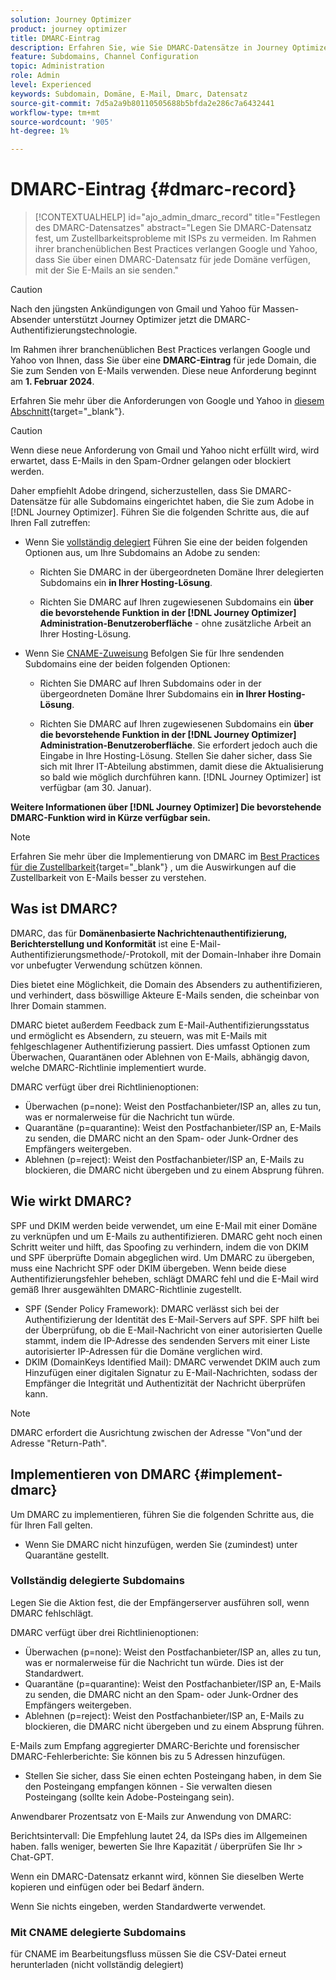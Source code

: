 ```yaml
---
solution: Journey Optimizer
product: journey optimizer
title: DMARC-Eintrag
description: Erfahren Sie, wie Sie DMARC-Datensätze in Journey Optimizer festlegen.
feature: Subdomains, Channel Configuration
topic: Administration
role: Admin
level: Experienced
keywords: Subdomain, Domäne, E-Mail, Dmarc, Datensatz
source-git-commit: 7d5a2a9b80110505688b5bfda2e286c7a6432441
workflow-type: tm+mt
source-wordcount: '905'
ht-degree: 1%

---
```


# DMARC-Eintrag {#dmarc-record}

>[!CONTEXTUALHELP]
>id="ajo_admin_dmarc_record"
>title="Festlegen des DMARC-Datensatzes"
>abstract="Legen Sie DMARC-Datensatz fest, um Zustellbarkeitsprobleme mit ISPs zu vermeiden. Im Rahmen ihrer branchenüblichen Best Practices verlangen Google und Yahoo, dass Sie über einen DMARC-Datensatz für jede Domäne verfügen, mit der Sie E-Mails an sie senden."

>[!CAUTION]
>
>Nach den jüngsten Ankündigungen von Gmail und Yahoo für Massen-Absender unterstützt Journey Optimizer jetzt die DMARC-Authentifizierungstechnologie.

<!--TO ADD TO AJO HOME PAGE (first tab)

>[!TAB Mandatory DMARC update]

As part of their enforcing industry best practices, Google and Yahoo will both be requiring that you have a DMARC record for any domain you use to send email to them, starting on **February 1st, 2024**. Make sure that you have DMARC record set up for all the subdomains that you have delegated to Adobe in Journey Optimizer.

[![image](using/assets/do-not-localize/learn-more-button.svg)](using/configuration/dmarc-record-update.md)
-->

Im Rahmen ihrer branchenüblichen Best Practices verlangen Google und Yahoo von Ihnen, dass Sie über eine **DMARC-Eintrag** für jede Domain, die Sie zum Senden von E-Mails verwenden. Diese neue Anforderung beginnt am **1. Februar 2024**.

Erfahren Sie mehr über die Anforderungen von Google und Yahoo in [diesem Abschnitt](https://experienceleague.adobe.com/docs/deliverability-learn/deliverability-best-practice-guide/additional-resources/guidance-around-changes-to-google-and-yahoo.html?lang=en#dmarc%3A){target="_blank"}.

>[!CAUTION]
>
>Wenn diese neue Anforderung von Gmail und Yahoo nicht erfüllt wird, wird erwartet, dass E-Mails in den Spam-Ordner gelangen oder blockiert werden.

Daher empfiehlt Adobe dringend, sicherzustellen, dass Sie DMARC-Datensätze für alle Subdomains eingerichtet haben, die Sie zum Adobe in [!DNL Journey Optimizer]. Führen Sie die folgenden Schritte aus, die auf Ihren Fall zutreffen:

* Wenn Sie [vollständig delegiert](delegate-subdomain.md#full-subdomain-delegation) Führen Sie eine der beiden folgenden Optionen aus, um Ihre Subdomains an Adobe zu senden:

   * Richten Sie DMARC in der übergeordneten Domäne Ihrer delegierten Subdomains ein **in Ihrer Hosting-Lösung**.

   * Richten Sie DMARC auf Ihren zugewiesenen Subdomains ein **über die bevorstehende Funktion in der [!DNL Journey Optimizer] Administration-Benutzeroberfläche** - ohne zusätzliche Arbeit an Ihrer Hosting-Lösung.

* Wenn Sie [CNAME-Zuweisung](delegate-subdomain.md#cname-subdomain-delegation) Befolgen Sie für Ihre sendenden Subdomains eine der beiden folgenden Optionen:

   * Richten Sie DMARC auf Ihren Subdomains oder in der übergeordneten Domäne Ihrer Subdomains ein **in Ihrer Hosting-Lösung**.

   * Richten Sie DMARC auf Ihren zugewiesenen Subdomains ein **über die bevorstehende Funktion in der [!DNL Journey Optimizer] Administration-Benutzeroberfläche**. Sie erfordert jedoch auch die Eingabe in Ihre Hosting-Lösung. Stellen Sie daher sicher, dass Sie sich mit Ihrer IT-Abteilung abstimmen, damit diese die Aktualisierung so bald wie möglich durchführen kann. [!DNL Journey Optimizer] ist verfügbar (am 30. Januar). <!--and be ready on February 1st, 2024-->

**Weitere Informationen über [!DNL Journey Optimizer] Die bevorstehende DMARC-Funktion wird in Kürze verfügbar sein.**

>[!NOTE]
>
>Erfahren Sie mehr über die Implementierung von DMARC im [Best Practices für die Zustellbarkeit](https://experienceleague.adobe.com/docs/deliverability-learn/deliverability-best-practice-guide/additional-resources/technotes/implement-dmarc.html#about){target="_blank"} , um die Auswirkungen auf die Zustellbarkeit von E-Mails besser zu verstehen.

## Was ist DMARC?

DMARC, das für **Domänenbasierte Nachrichtenauthentifizierung, Berichterstellung und Konformität** ist eine E-Mail-Authentifizierungsmethode/-Protokoll, mit der Domain-Inhaber ihre Domain vor unbefugter Verwendung schützen können.

Dies bietet eine Möglichkeit, die Domain des Absenders zu authentifizieren, und verhindert, dass böswillige Akteure E-Mails senden, die scheinbar von Ihrer Domain stammen.

DMARC bietet außerdem Feedback zum E-Mail-Authentifizierungsstatus und ermöglicht es Absendern, zu steuern, was mit E-Mails mit fehlgeschlagener Authentifizierung passiert. Dies umfasst Optionen zum Überwachen, Quarantänen oder Ablehnen von E-Mails, abhängig davon, welche DMARC-Richtlinie implementiert wurde.

<!--Setting up a DMARC record involves adding a DNS TXT record to your domain's DNS settings. This record specifies your DMARC policy, such as whether to quarantine or reject messages that fail authentication. Implementing DMARC is a proactive step towards enhancing email security and protecting both your organization and your recipients from email-based threats.-->

DMARC verfügt über drei Richtlinienoptionen:

* Überwachen (p=none): Weist den Postfachanbieter/ISP an, alles zu tun, was er normalerweise für die Nachricht tun würde.
* Quarantäne (p=quarantine): Weist den Postfachanbieter/ISP an, E-Mails zu senden, die DMARC nicht an den Spam- oder Junk-Ordner des Empfängers weitergeben.
* Ablehnen (p=reject): Weist den Postfachanbieter/ISP an, E-Mails zu blockieren, die DMARC nicht übergeben und zu einem Absprung führen.

## Wie wirkt DMARC?

SPF und DKIM werden beide verwendet, um eine E-Mail mit einer Domäne zu verknüpfen und um E-Mails zu authentifizieren. DMARC geht noch einen Schritt weiter und hilft, das Spoofing zu verhindern, indem die von DKIM und SPF überprüfte Domain abgeglichen wird. Um DMARC zu übergeben, muss eine Nachricht SPF oder DKIM übergeben. Wenn beide diese Authentifizierungsfehler beheben, schlägt DMARC fehl und die E-Mail wird gemäß Ihrer ausgewählten DMARC-Richtlinie zugestellt.

* SPF (Sender Policy Framework): DMARC verlässt sich bei der Authentifizierung der Identität des E-Mail-Servers auf SPF. SPF hilft bei der Überprüfung, ob die E-Mail-Nachricht von einer autorisierten Quelle stammt, indem die IP-Adresse des sendenden Servers mit einer Liste autorisierter IP-Adressen für die Domäne verglichen wird.
* DKIM (DomainKeys Identified Mail): DMARC verwendet DKIM auch zum Hinzufügen einer digitalen Signatur zu E-Mail-Nachrichten, sodass der Empfänger die Integrität und Authentizität der Nachricht überprüfen kann.

>[!NOTE]
>
>DMARC erfordert die Ausrichtung zwischen der Adresse &quot;Von&quot;und der Adresse &quot;Return-Path&quot;.


<!--

* DMARC helps prevent malicious actors from sending emails that appear to come from your domain. By setting up DMARC, you can specify how email providers should handle messages that fail authentication checks, reducing the likelihood that phishing emails will reach recipients.

* DMARC helps improve email deliverability by providing a clear policy for email providers to follow when encountering messages claiming to be from your domain. This can reduce the chances of legitimate emails being marked as spam or rejected.

DMARC helps protect against email spoofing, phishing, and other fraudulent activities.

It allows you to decide how a mailbox provider should handle emails that fail SPF and DKIM checks, providing a way to authenticate the sender's domain and prevent unauthorized use of the domain for malicious purposes.

-->


## Implementieren von DMARC {#implement-dmarc}

Um DMARC zu implementieren, führen Sie die folgenden Schritte aus, die für Ihren Fall gelten.

* Wenn Sie DMARC nicht hinzufügen, werden Sie (zumindest) unter Quarantäne gestellt.

### Vollständig delegierte Subdomains

Legen Sie die Aktion fest, die der Empfängerserver ausführen soll, wenn DMARC fehlschlägt.

DMARC verfügt über drei Richtlinienoptionen:

* Überwachen (p=none): Weist den Postfachanbieter/ISP an, alles zu tun, was er normalerweise für die Nachricht tun würde. Dies ist der Standardwert.
* Quarantäne (p=quarantine): Weist den Postfachanbieter/ISP an, E-Mails zu senden, die DMARC nicht an den Spam- oder Junk-Ordner des Empfängers weitergeben.
* Ablehnen (p=reject): Weist den Postfachanbieter/ISP an, E-Mails zu blockieren, die DMARC nicht übergeben und zu einem Absprung führen.

E-Mails zum Empfang aggregierter DMARC-Berichte und forensischer DMARC-Fehlerberichte: Sie können bis zu 5 Adressen hinzufügen.

* Stellen Sie sicher, dass Sie einen echten Posteingang haben, in dem Sie den Posteingang empfangen können - Sie verwalten diesen Posteingang (sollte kein Adobe-Posteingang sein).

Anwendbarer Prozentsatz von E-Mails zur Anwendung von DMARC:

Berichtsintervall: Die Empfehlung lautet 24, da ISPs dies im Allgemeinen haben.
falls weniger, bewerten Sie Ihre Kapazität / überprüfen Sie Ihr > Chat-GPT.

Wenn ein DMARC-Datensatz erkannt wird, können Sie dieselben Werte kopieren und einfügen oder bei Bedarf ändern.

Wenn Sie nichts eingeben, werden Standardwerte verwendet.

### Mit CNAME delegierte Subdomains

für CNAME im Bearbeitungsfluss müssen Sie die CSV-Datei erneut herunterladen (nicht vollständig delegiert)





